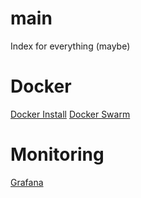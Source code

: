 <head>
  <link rel="shortcut icon" type="image/png" href="favicon.png?">
</head>

# main
Index for everything (maybe)

# Docker
[Docker Install](/tutorials/setup/docker.md)
[Docker Swarm](/tutorials/setup/docker-swarm.md)

# Monitoring
[Grafana](/tutorials/setup/grafana.md)
